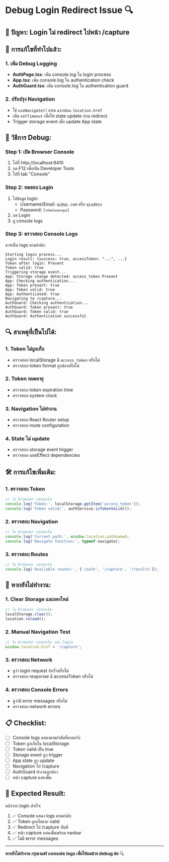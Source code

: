 # Debug Login Redirect Issue 🔍

## 🚨 ปัญหา: Login ไม่ redirect ไปหน้า /capture

## 🔧 การแก้ไขที่ทำไปแล้ว:

### 1. เพิ่ม Debug Logging
- **AuthPage.tsx**: เพิ่ม console.log ใน login process
- **App.tsx**: เพิ่ม console.log ใน authentication check
- **AuthGuard.tsx**: เพิ่ม console.log ใน authentication guard

### 2. ปรับปรุง Navigation
- ใช้ `useNavigate()` แทน `window.location.href`
- เพิ่ม `setTimeout` เพื่อให้ state update ก่อน redirect
- Trigger storage event เพื่อ update App state

## 🧪 วิธีการ Debug:

### Step 1: เปิด Browser Console
1. ไปที่ http://localhost:6410
2. กด F12 เพื่อเปิด Developer Tools
3. ไปที่ tab "Console"

### Step 2: ทดสอบ Login
1. ใส่ข้อมูล login:
   - Username/Email: `qi@qi.com` หรือ `qiadmin`
   - Password: `[รหัสผ่านของคุณ]`
2. กด Login
3. ดู console logs

### Step 3: ตรวจสอบ Console Logs
ควรเห็น logs ตามลำดับ:

```
Starting login process...
Login result: {success: true, accessToken: "...", ...}
Token after login: Present
Token valid: true
Triggering storage event...
App: Storage change detected: access_token Present
App: Checking authentication...
App: Token present: true
App: Token valid: true
App: Authenticated: true
Navigating to /capture...
AuthGuard: Checking authentication...
AuthGuard: Token present: true
AuthGuard: Token valid: true
AuthGuard: Authentication successful
```

## 🔍 สาเหตุที่เป็นไปได้:

### 1. **Token ไม่ถูกเก็บ**
- ตรวจสอบ localStorage มี `access_token` หรือไม่
- ตรวจสอบ token format ถูกต้องหรือไม่

### 2. **Token หมดอายุ**
- ตรวจสอบ token expiration time
- ตรวจสอบ system clock

### 3. **Navigation ไม่ทำงาน**
- ตรวจสอบ React Router setup
- ตรวจสอบ route configuration

### 4. **State ไม่ update**
- ตรวจสอบ storage event trigger
- ตรวจสอบ useEffect dependencies

## 🛠️ การแก้ไขเพิ่มเติม:

### 1. ตรวจสอบ Token
```javascript
// ใน browser console
console.log('Token:', localStorage.getItem('access_token'));
console.log('Token valid:', authService.isTokenValid());
```

### 2. ตรวจสอบ Navigation
```javascript
// ใน browser console
console.log('Current path:', window.location.pathname);
console.log('Navigate function:', typeof navigate);
```

### 3. ตรวจสอบ Routes
```javascript
// ใน browser console
console.log('Available routes:', ['/auth', '/capture', '/results']);
```

## 🚨 หากยังไม่ทำงาน:

### 1. **Clear Storage และลองใหม่**
```javascript
// ใน browser console
localStorage.clear();
location.reload();
```

### 2. **Manual Navigation Test**
```javascript
// ใน browser console หลัง login
window.location.href = '/capture';
```

### 3. **ตรวจสอบ Network**
- ดูว่า login request สำเร็จหรือไม่
- ตรวจสอบ response มี accessToken หรือไม่

### 4. **ตรวจสอบ Console Errors**
- ดูว่ามี error messages หรือไม่
- ตรวจสอบ network errors

## 📋 Checklist:

- [ ] Console logs แสดงตามลำดับที่คาดหวัง
- [ ] Token ถูกเก็บใน localStorage
- [ ] Token valid เป็น true
- [ ] Storage event ถูก trigger
- [ ] App state ถูก update
- [ ] Navigation ไป /capture
- [ ] AuthGuard ทำงานถูกต้อง
- [ ] หน้า capture แสดงขึ้น

## 🎯 Expected Result:

หลังจาก login สำเร็จ:
1. ✅ Console แสดง logs ตามลำดับ
2. ✅ Token ถูกเก็บและ valid
3. ✅ Redirect ไป /capture ทันที
4. ✅ หน้า capture แสดงขึ้นพร้อม navbar
5. ✅ ไม่มี error messages

---

**หากยังไม่ทำงาน กรุณาแชร์ console logs เพื่อให้ผมช่วย debug ต่อ** 🔍

